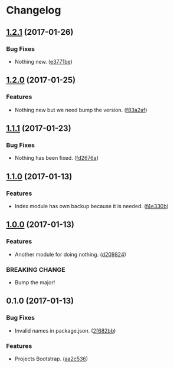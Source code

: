 Changelog
=========

## [1.2.1](https://github.com/Reinmar/ckeditor5-b/compare/v1.2.0...v1.2.1) (2017-01-26)


### Bug Fixes

* Nothing new. ([e3771be](https://github.com/Reinmar/ckeditor5-b/commit/e3771be))


## [1.2.0](https://github.com/Reinmar/ckeditor5-b/compare/v1.1.1...v1.2.0) (2017-01-25)


### Features

* Nothing new but we need bump the version. ([f83a2af](https://github.com/Reinmar/ckeditor5-b/commit/f83a2af))


## [1.1.1](https://github.com/Reinmar/ckeditor5-b/compare/v1.1.0...v1.1.1) (2017-01-23)


### Bug Fixes

* Nothing has been fixed. ([fd2676a](https://github.com/Reinmar/ckeditor5-b/commit/fd2676a))


## [1.1.0](https://github.com/Reinmar/ckeditor5-b/compare/v1.0.0...v1.1.0) (2017-01-13)


### Features

* Index module has own backup because it is needed. ([f4e330b](https://github.com/Reinmar/ckeditor5-b/commit/f4e330b))


## [1.0.0](https://github.com/Reinmar/ckeditor5-b/compare/v0.1.0...v1.0.0) (2017-01-13)


### Features

* Another module for doing nothing. ([d209824](https://github.com/Reinmar/ckeditor5-b/commit/d209824))


### BREAKING CHANGE

* Bump the major!


## 0.1.0 (2017-01-13)


### Bug Fixes

* Invalid names in package.json. ([2f682bb](https://github.com/Reinmar/ckeditor5-b/commit/2f682bb))


### Features

* Projects Bootstrap. ([aa2c536](https://github.com/Reinmar/ckeditor5-b/commit/aa2c536))
